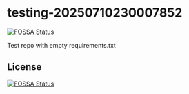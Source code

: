 # testing-20250710230007852
[![FOSSA Status](https://app.fossa.com/api/projects/git%2Bgithub.com%2Fkirogum%2Ftesting-20250710230007852.svg?type=shield)](https://app.fossa.com/projects/git%2Bgithub.com%2Fkirogum%2Ftesting-20250710230007852?ref=badge_shield)

Test repo with empty requirements.txt


## License
[![FOSSA Status](https://app.fossa.com/api/projects/git%2Bgithub.com%2Fkirogum%2Ftesting-20250710230007852.svg?type=large)](https://app.fossa.com/projects/git%2Bgithub.com%2Fkirogum%2Ftesting-20250710230007852?ref=badge_large)